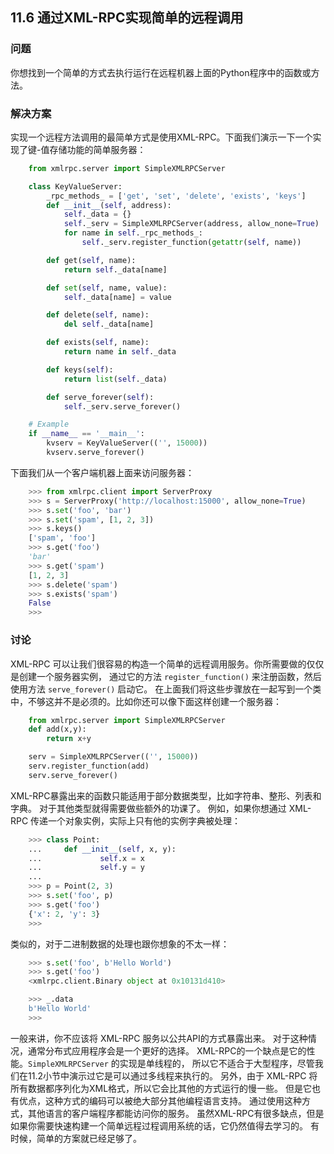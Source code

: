 ## 11.6 通过XML-RPC实现简单的远程调用 ##
### 问题 ###
你想找到一个简单的方式去执行运行在远程机器上面的Python程序中的函数或方法。
### 解决方案 ###
实现一个远程方法调用的最简单方式是使用XML-RPC。下面我们演示一下一个实现了键-值存储功能的简单服务器：
```python
    from xmlrpc.server import SimpleXMLRPCServer

    class KeyValueServer:
        _rpc_methods_ = ['get', 'set', 'delete', 'exists', 'keys']
        def __init__(self, address):
            self._data = {}
            self._serv = SimpleXMLRPCServer(address, allow_none=True)
            for name in self._rpc_methods_:
                self._serv.register_function(getattr(self, name))

        def get(self, name):
            return self._data[name]

        def set(self, name, value):
            self._data[name] = value

        def delete(self, name):
            del self._data[name]

        def exists(self, name):
            return name in self._data

        def keys(self):
            return list(self._data)

        def serve_forever(self):
            self._serv.serve_forever()

    # Example
    if __name__ == '__main__':
        kvserv = KeyValueServer(('', 15000))
        kvserv.serve_forever()

```
下面我们从一个客户端机器上面来访问服务器：
```python
    >>> from xmlrpc.client import ServerProxy
    >>> s = ServerProxy('http://localhost:15000', allow_none=True)
    >>> s.set('foo', 'bar')
    >>> s.set('spam', [1, 2, 3])
    >>> s.keys()
    ['spam', 'foo']
    >>> s.get('foo')
    'bar'
    >>> s.get('spam')
    [1, 2, 3]
    >>> s.delete('spam')
    >>> s.exists('spam')
    False
    >>>

```
### 讨论 ###
XML-RPC 可以让我们很容易的构造一个简单的远程调用服务。你所需要做的仅仅是创建一个服务器实例，
通过它的方法 ``register_function()`` 来注册函数，然后使用方法 ``serve_forever()`` 启动它。
在上面我们将这些步骤放在一起写到一个类中，不够这并不是必须的。比如你还可以像下面这样创建一个服务器：
```python
    from xmlrpc.server import SimpleXMLRPCServer
    def add(x,y):
        return x+y

    serv = SimpleXMLRPCServer(('', 15000))
    serv.register_function(add)
    serv.serve_forever()

```
XML-RPC暴露出来的函数只能适用于部分数据类型，比如字符串、整形、列表和字典。
对于其他类型就得需要做些额外的功课了。
例如，如果你想通过 XML-RPC 传递一个对象实例，实际上只有他的实例字典被处理：
```python
    >>> class Point:
    ...     def __init__(self, x, y):
    ...             self.x = x
    ...             self.y = y
    ...
    >>> p = Point(2, 3)
    >>> s.set('foo', p)
    >>> s.get('foo')
    {'x': 2, 'y': 3}
    >>>

```
类似的，对于二进制数据的处理也跟你想象的不太一样：
```python
    >>> s.set('foo', b'Hello World')
    >>> s.get('foo')
    <xmlrpc.client.Binary object at 0x10131d410>

    >>> _.data
    b'Hello World'
    >>>

```
一般来讲，你不应该将 XML-RPC 服务以公共API的方式暴露出来。
对于这种情况，通常分布式应用程序会是一个更好的选择。
XML-RPC的一个缺点是它的性能。``SimpleXMLRPCServer`` 的实现是单线程的，
所以它不适合于大型程序，尽管我们在11.2小节中演示过它是可以通过多线程来执行的。
另外，由于 XML-RPC 将所有数据都序列化为XML格式，所以它会比其他的方式运行的慢一些。
但是它也有优点，这种方式的编码可以被绝大部分其他编程语言支持。
通过使用这种方式，其他语言的客户端程序都能访问你的服务。
虽然XML-RPC有很多缺点，但是如果你需要快速构建一个简单远程过程调用系统的话，它仍然值得去学习的。
有时候，简单的方案就已经足够了。
